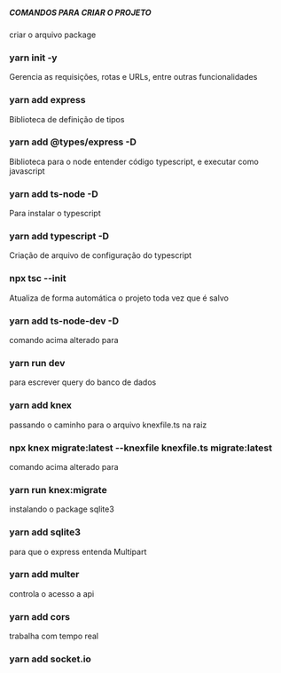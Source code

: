 ##### COMANDOS PARA CRIAR O PROJETO #####

criar o arquivo package
### yarn init -y

Gerencia as requisições, rotas e URLs, entre outras funcionalidades
### yarn add express

Biblioteca de definição de tipos
### yarn add @types/express -D

Biblioteca para o node entender código typescript, e executar como javascript
### yarn add ts-node -D

Para instalar o typescript
### yarn add typescript -D

Criação de arquivo de configuração do typescript
### npx tsc --init

Atualiza de forma automática o projeto toda vez que é salvo
### yarn add ts-node-dev -D

comando acima alterado para
### yarn run dev

para escrever query do banco de dados
### yarn add knex

passando o caminho para o arquivo knexfile.ts na raiz
### npx knex migrate:latest --knexfile knexfile.ts migrate:latest

comando acima alterado para
### yarn run knex:migrate

instalando o package sqlite3
### yarn add sqlite3

para que o express entenda Multipart
### yarn add multer

controla o acesso a api
### yarn add cors

trabalha com tempo real
### yarn add socket.io